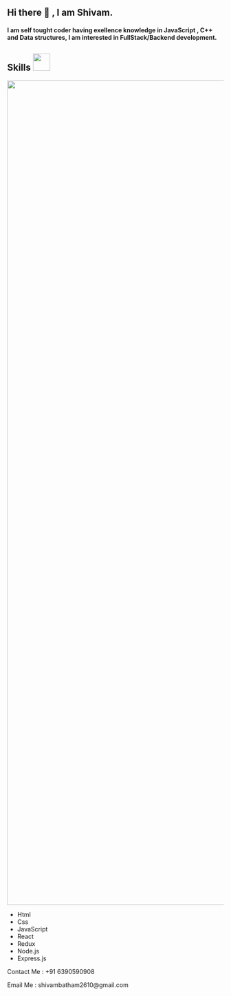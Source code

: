 ## Hi there 👋 , I am Shivam.
#### I am self tought coder having exellence knowledge in JavaScript , C++ and Data structures, I am interested in FullStack/Backend development. 
#### 
 <!--- ------------------------------------------------------------------------------------------------------------------------------------------------------ -->
<!--- -- Skills Section ------------------------------------------------------------------------------------------------------------------------------------ -->
<!--- ------------------------------------------------------------------------------------------------------------------------------------------------------ -->

<h2>Skills <span> <img src='https://user-images.githubusercontent.com/74038190/206662607-d9e7591e-bbf9-42f9-9386-29efc927bc16.gif' width="40"> </span> </h2>
<img src="https://www.animatedimages.org/data/media/562/animated-line-image-0184.gif" width="1920" />
<br>
<ul>
  <li>Html</li>
  <li>Css</li>
  <li>JavaScript</li>
  <li>React</li>
 <li>Redux</li>
  <li>Node.js</li>
  <li>Express.js</li> 
</ul>
<P>Contact Me : +91 6390590908</P>
<P>Email Me : shivambatham2610@gmail.com</P>
